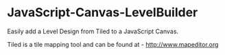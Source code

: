 JavaScript-Canvas-LevelBuilder
==============================

Easily add a Level Design from Tiled to a JavaScript Canvas.

Tiled is a tile mapping tool and can be found at - http://www.mapeditor.org

